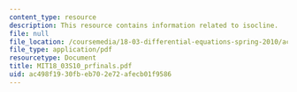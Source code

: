 ```yaml
---
content_type: resource
description: This resource contains information related to isocline.
file: null
file_location: /coursemedia/18-03-differential-equations-spring-2010/ac498f1930fbeb702e72afecb01f9586_MIT18_03S10_prfinals.pdf
file_type: application/pdf
resourcetype: Document
title: MIT18_03S10_prfinals.pdf
uid: ac498f19-30fb-eb70-2e72-afecb01f9586
---
```

